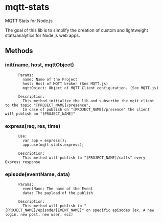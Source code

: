 # mqtt-stats
MQTT Stats for Node.js

The goal of this lib is to simplify the creation of custom and lightweight stats/analytics for Node.js web apps.

## Methods
###   init(name, host, mqttObject)
          Params:
            name: Name of the Project
            host: Host of MQTT broker (See MQTT.js)
            mqttObject: Object of MQTT Client configuration. (See MQTT.js)

          Description:
            This method initialize the lib and subscribe the mqtt client to the topic "[PROJECT_NAME]/presence",
            In case of publish on "[PROJECT_NAME]/presence" the client will publish on "[PROJECT_NAME]"
###   express(req, res, time)
          Use:
            var app = express();
            app.use(mqtt-stats.express);
            
          Description:
            This method will publish to "[PROJECT_NAME]/calls" every Express response
###   episode(eventName, data)
          Params:
            eventName: The name of the Event
            data: The payload of the publish
            
          Description:
            This method will publish to "[PROJECT_NAME]/episode/[EVENT_NAME]" on specific episodes (ex. A new login, new post, new user, ecc)

